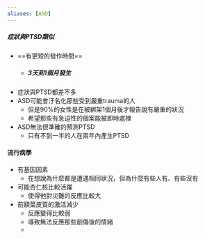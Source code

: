```yaml
---
aliases: [ASD]
---
```


#####  症狀與PTSD類似
- ==有更短的發作時間==
	- ##### 3天到1個月發生
- 症狀與PTSD都差不多
- ASD可能會汙名化那些受到嚴重trauma的人
	- 但是90%的女性是在被綁架1個月後才報告說有嚴重的狀況
	- 希望那些有急迫性的個案能被即時處裡
- ASD無法很準確的預測PTSD
	- 只有不到一半的人在兩年內產生PTSD

#### 流行病學
- 有基因因素
	- 在想說為什麼都是遭遇相同狀況，但為什麼有些人有、有些沒有
- 可能杏仁核比較活躍
	- 使得他對災難的反應比較大
- 前額葉皮質的激活減少
	- 反應變得比較弱
	- 導致無法反應那些創傷後的情緒
	- 